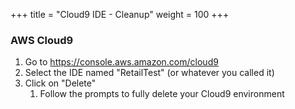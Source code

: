+++
title = "Cloud9 IDE - Cleanup"
weight = 100
+++

### AWS Cloud9

1. Go to https://console.aws.amazon.com/cloud9
2. Select the IDE named "RetailTest" (or whatever you called it)
3. Click on "Delete"
   1. Follow the prompts to fully delete your Cloud9 environment